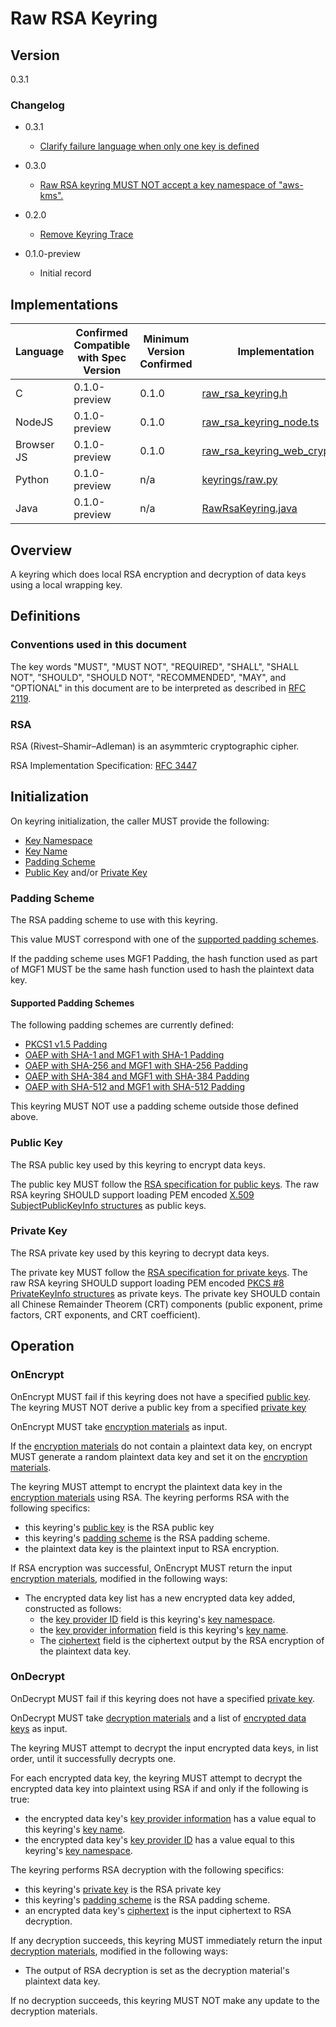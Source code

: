 [//]: # "Copyright Amazon.com Inc. or its affiliates. All Rights Reserved."
[//]: # "SPDX-License-Identifier: CC-BY-SA-4.0"

# Raw RSA Keyring

## Version

0.3.1

### Changelog

- 0.3.1

  - [Clarify failure language when only one key is defined](https://github.com/awslabs/aws-encryption-sdk-specification/issues/91)

- 0.3.0

  - [Raw RSA keyring MUST NOT accept a key namespace of "aws-kms".](https://github.com/awslabs/aws-encryption-sdk-specification/issues/101)

- 0.2.0

  - [Remove Keyring Trace](../changes/2020-05-13_remove-keyring-trace/change.md)

- 0.1.0-preview

  - Initial record

## Implementations

| Language   | Confirmed Compatible with Spec Version | Minimum Version Confirmed | Implementation                                                                                                                                                      |
| ---------- | -------------------------------------- | ------------------------- | ------------------------------------------------------------------------------------------------------------------------------------------------------------------- |
| C          | 0.1.0-preview                          | 0.1.0                     | [raw_rsa_keyring.h](https://github.com/aws/aws-encryption-sdk-c/blob/master/include/aws/cryptosdk/raw_rsa_keyring.h)                                                |
| NodeJS     | 0.1.0-preview                          | 0.1.0                     | [raw_rsa_keyring_node.ts](https://github.com/awslabs/aws-encryption-sdk-javascript/blob/master/modules/raw-rsa-keyring-node/src/raw_rsa_keyring_node.ts)            |
| Browser JS | 0.1.0-preview                          | 0.1.0                     | [raw_rsa_keyring_web_crypto.ts](https://github.com/aws/aws-encryption-sdk-javascript/blob/master/modules/raw-rsa-keyring-browser/src/raw_rsa_keyring_web_crypto.ts) |
| Python     | 0.1.0-preview                          | n/a                       | [keyrings/raw.py](https://github.com/aws/aws-encryption-sdk-python/blob/master/src/aws_encryption_sdk/keyrings/raw.py)                                              |
| Java       | 0.1.0-preview                          | n/a                       | [RawRsaKeyring.java](https://github.com/aws/aws-encryption-sdk-java/blob/master/src/main/java/com/amazonaws/encryptionsdk/keyrings/RawRsaKeyring.java)              |

## Overview

A keyring which does local RSA encryption and decryption of data keys using a local wrapping key.

## Definitions

### Conventions used in this document

The key words "MUST", "MUST NOT", "REQUIRED", "SHALL", "SHALL NOT", "SHOULD", "SHOULD NOT", "RECOMMENDED", "MAY", and "OPTIONAL"
in this document are to be interpreted as described in [RFC 2119](https://tools.ietf.org/html/rfc2119).

### RSA

RSA (Rivest–Shamir–Adleman) is an asymmteric cryptographic cipher.

RSA Implementation Specification: [RFC 3447](https://tools.ietf.org/html/rfc8017)

## Initialization

On keyring initialization,
the caller MUST provide the following:

- [Key Namespace](./keyring-interface.md#key-namespace)
- [Key Name](./keyring-interface.md#key-name)
- [Padding Scheme](#padding-scheme)
- [Public Key](#public-key) and/or [Private Key](#private-key)

### Padding Scheme

The RSA padding scheme to use with this keyring.

This value MUST correspond with one of the [supported padding schemes](#supported-padding-schemes).

If the padding scheme uses MGF1 Padding, the hash function used as part of MGF1 MUST be the same hash function
used to hash the plaintext data key.

#### Supported Padding Schemes

The following padding schemes are currently defined:

- [PKCS1 v1.5 Padding](https://tools.ietf.org/html/rfc8017#section-7.2)
- [OAEP with SHA-1 and MGF1 with SHA-1 Padding](https://tools.ietf.org/html/rfc8017#section-7.1)
- [OAEP with SHA-256 and MGF1 with SHA-256 Padding](https://tools.ietf.org/html/rfc8017#section-7.1)
- [OAEP with SHA-384 and MGF1 with SHA-384 Padding](https://tools.ietf.org/html/rfc8017#section-7.1)
- [OAEP with SHA-512 and MGF1 with SHA-512 Padding](https://tools.ietf.org/html/rfc8017#section-7.1)

This keyring MUST NOT use a padding scheme outside those defined above.

### Public Key

The RSA public key used by this keyring to encrypt data keys.

The public key MUST follow the [RSA specification for public keys](#rsa).
The raw RSA keyring SHOULD support loading PEM encoded [X.509 SubjectPublicKeyInfo structures](#https://tools.ietf.org/html/rfc5280#section-4.1)
as public keys.

### Private Key

The RSA private key used by this keyring to decrypt data keys.

The private key MUST follow the [RSA specification for private keys](#rsa).
The raw RSA keyring SHOULD support loading PEM encoded [PKCS #8 PrivateKeyInfo structures](#https://tools.ietf.org/html/rfc5958#section-2)
as private keys.
The private key SHOULD contain all Chinese Remainder Theorem (CRT) components (public exponent, prime factors, CRT exponents, and CRT coefficient).

## Operation

### OnEncrypt

OnEncrypt MUST fail if this keyring does not have a specified [public key](#public-key).
The keyring MUST NOT derive a public key from a specified [private key](#private-key)

OnEncrypt MUST take [encryption materials](structures.md#encryption-materials) as input.

If the [encryption materials](structures.md#encryption-materials) do not contain a plaintext data key,
on encrypt MUST generate a random plaintext data key and set it on the [encryption materials](structures.md#encryption-materials).

The keyring MUST attempt to encrypt the plaintext data key in the
[encryption materials](structures.md#encryption-materials) using RSA.
The keyring performs RSA with the following specifics:

- this keyring's [public key](#public-key) is the RSA public key
- this keyring's [padding scheme](#supported-padding-schemes) is the RSA padding scheme.
- the plaintext data key is the plaintext input to RSA encryption.

If RSA encryption was successful, OnEncrypt MUST return the input
[encryption materials](structures.md#encryption-materials), modified in the following ways:

- The encrypted data key list has a new encrypted data key added, constructed as follows:
  - the [key provider ID](structures.md#key-provider-id) field is this keyring's [key namespace](#key-namespace).
  - the [key provider information](structures.md#key-provider-information) field is this keyring's [key name](#key-name).
  - The [ciphertext](structures.md#ciphertext) field is the ciphertext output by
    the RSA encryption of the plaintext data key.

### OnDecrypt

OnDecrypt MUST fail if this keyring does not have a specified [private key](#private-key).

OnDecrypt MUST take [decryption materials](structures.md#decryption-materials) and
a list of [encrypted data keys](structures.md#encrypted-data-key) as input.

The keyring MUST attempt to decrypt the input encrypted data keys, in list order, until it successfully decrypts one.

For each encrypted data key, the keyring MUST attempt to decrypt the encrypted data key into plaintext
using RSA if and only if the following is true:

- the encrypted data key's [key provider information](structures.md#key-provider-information)
  has a value equal to this keyring's [key name](#key-name).
- the encrypted data key's [key provider ID](structures.md#key-provider-id) has a value equal to
  this keyring's [key namespace](#key-namespace).

The keyring performs RSA decryption with the following specifics:

- this keyring's [private key](#private-key) is the RSA private key
- this keyring's [padding scheme](#supported-padding-schemes) is the RSA padding scheme.
- an encrypted data key's [ciphertext](structures.md#ciphertext) is the input ciphertext to RSA decryption.

If any decryption succeeds, this keyring MUST immediately return the input
[decryption materials](structures.md#decryption-materials), modified in the following ways:

- The output of RSA decryption is set as the decryption material's plaintext data key.

If no decryption succeeds, this keyring MUST NOT make any update to the decryption materials.
